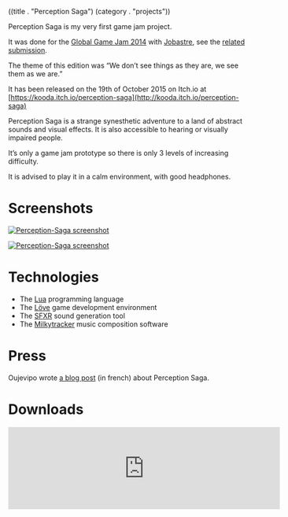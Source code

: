 ((title . "Perception Saga")
 (category . "projects"))

Perception Saga is my very first game jam project.

It was done for the [Global Game Jam 2014][ggj] with [Jobastre],
see the [related submission].

The theme of this edition was “We don’t see things as they are, we see them as we are.”

It has been released on the 19th of October 2015 on Itch.io at
[https://kooda.itch.io/perception-saga](http://kooda.itch.io/perception-saga)

Perception Saga is a strange synesthetic adventure to a land of abstract sounds and visual effects.
It is also accessible to hearing or visually impaired people.

It’s only a game jam prototype so there is only 3 levels of increasing difficulty.

It is advised to play it in a calm environment, with good headphones.


Screenshots
===========

[<img alt="Perception-Saga screenshot" class="f" src="/projects/perception-saga/screenshot1.png"/>](/projects/perception-saga/screenshot1.png)

[<img alt="Perception-Saga screenshot" class="f" src="/projects/perception-saga/screenshot2.png"/>](/projects/perception-saga/screenshot2.png)

Technologies
============

- The [Lua] programming language
- The [Löve] game development environment
- The [SFXR] sound generation tool
- The [Milkytracker] music composition software


Press
=====

Oujevipo wrote [a blog post] (in french) about Perception Saga.


Downloads
=========

<iframe src="https://itch.io/embed/40258" width="552" height="167" style="border:0"/>


Source Code
===========

This is an open-source project under the [GPLv3] license.

Source code repository is available [here](/cgit.cgi/perception).


[ggj]: http://globalgamejam.org/
[related submission]: http://globalgamejam.org/2014/games/perception-saga
[Jobastre]: http://jf.almel.fr/
[Lua]: http://www.lua.org/
[Löve]: https://love2d.org/
[SFXR]: http://www.drpetter.se/project_sfxr.html
[Milkytracker]: http://milkytracker.org/
[a blog post]: http://oujevipo.fr/general/4876-perception-saga/
[GPLv3]: http://www.gnu.org/licenses/gpl-3.0.html
